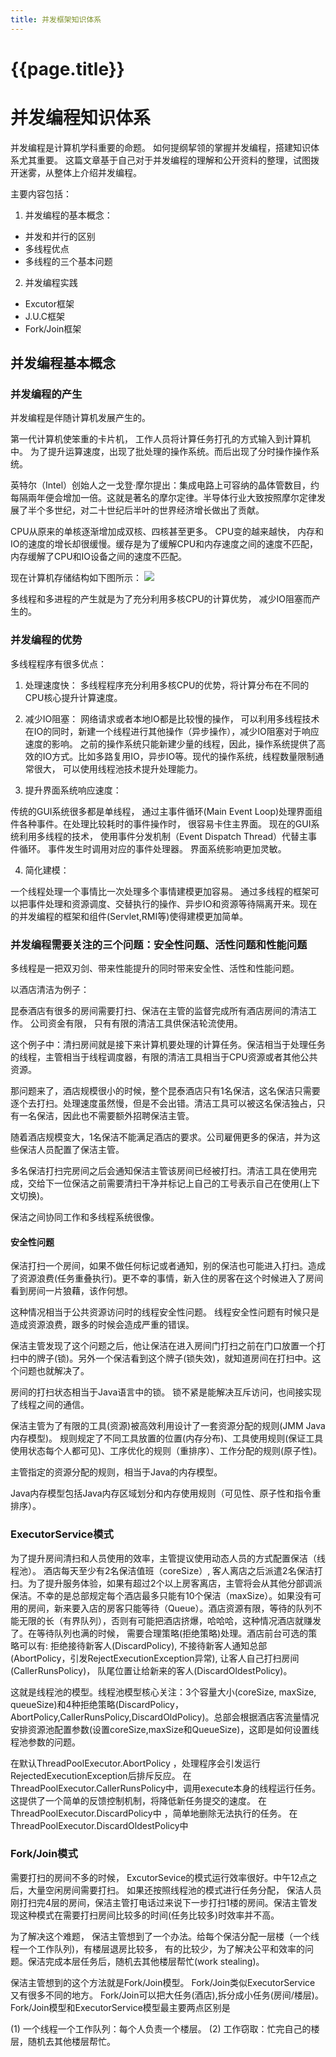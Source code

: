 ```yaml
---
title: 并发框架知识体系
---
```




# {{page.title}}

# 并发编程知识体系

并发编程是计算机学科重要的命题。 如何提纲挈领的掌握并发编程，搭建知识体系尤其重要。 这篇文章基于自己对于并发编程的理解和公开资料的整理，试图拨开迷雾，从整体上介绍并发编程。

主要内容包括：

1. 并发编程的基本概念：
- 并发和并行的区别
- 多线程优点
- 多线程的三个基本问题
2. 并发编程实践
- Excutor框架
- J.U.C框架
- Fork/Join框架

## 并发编程基本概念

### 并发编程的产生

并发编程是伴随计算机发展产生的。

第一代计算机使笨重的卡片机， 工作人员将计算任务打孔的方式输入到计算机中。
为了提升运算速度，出现了批处理的操作系统。而后出现了分时操作操作系统。

英特尔（Intel）创始人之一戈登·摩尔提出：集成电路上可容纳的晶体管数目，约每隔兩年便会增加一倍。这就是著名的摩尔定律。半导体行业大致按照摩尔定律发展了半个多世纪，对二十世纪后半叶的世界经济增长做出了贡献。

CPU从原来的单核逐渐增加成双核、四核甚至更多。 CPU变的越来越快， 内存和IO的速度的增长却很缓慢。缓存是为了缓解CPU和内存速度之间的速度不匹配， 内存缓解了CPU和IO设备之间的速度不匹配。

现在计算机存储结构如下图所示：
![](https://imgkr.cn-bj.ufileos.com/bdace000-1f3a-4fda-b69a-aac9fe3721a5.png)


多线程和多进程的产生就是为了充分利用多核CPU的计算优势， 减少IO阻塞而产生的。 

### 并发编程的优势

多线程程序有很多优点：
1. 处理速度快： 多线程程序充分利用多核CPU的优势，将计算分布在不同的CPU核心提升计算速度。

2. 减少IO阻塞： 网络请求或者本地IO都是比较慢的操作， 可以利用多线程技术在IO的同时，新建一个线程进行其他操作（异步操作），减少IO阻塞对于响应速度的影响。
之前的操作系统只能新建少量的线程，因此，操作系统提供了高效的IO方式。比如多路复用IO，异步IO等。现代的操作系统，线程数量限制通常很大， 可以使用线程池技术提升处理能力。 

3. 提升界面系统响应速度：

传统的GUI系统很多都是单线程， 通过主事件循环(Main Event Loop)处理界面组件各种事件。在处理比较耗时的事件操作时， 很容易卡住主界面。
现在的GUI系统利用多线程的技术， 使用事件分发机制（Event Dispatch Thread）代替主事件循环。 事件发生时调用对应的事件处理器。 界面系统影响更加灵敏。 

4. 简化建模：

一个线程处理一个事情比一次处理多个事情建模更加容易。 通过多线程的框架可以把事件处理和资源调度、交替执行的操作、异步IO和资源等待隔离开来。现在的并发编程的框架和组件(Servlet,RMI等)使得建模更加简单。 

### 并发编程需要关注的三个问题：安全性问题、活性问题和性能问题

多线程是一把双刃剑、带来性能提升的同时带来安全性、活性和性能问题。 


以酒店清洁为例子：

昆泰酒店有很多的房间需要打扫、保洁在主管的监督完成所有酒店房间的清洁工作。 
公司资金有限， 只有有限的清洁工具供保洁轮流使用。 

这个例子中：清扫房间就是接下来计算机要处理的计算任务。保洁相当于处理任务的线程，主管相当于线程调度器，有限的清洁工具相当于CPU资源或者其他公共资源。 


那问题来了，酒店规模很小的时候，整个昆泰酒店只有1名保洁，这名保洁只需要逐个去打扫。处理速度虽然慢，但是不会出错。清洁工具可以被这名保洁独占，只有一名保洁，因此也不需要额外招聘保洁主管。

随着酒店规模变大，1名保洁不能满足酒店的要求。公司雇佣更多的保洁，并为这些保洁人员配置了保洁主管。 

多名保洁打扫完房间之后会通知保洁主管该房间已经被打扫。清洁工具在使用完成，交给下一位保洁之前需要清扫干净并标记上自己的工号表示自己在使用(上下文切换)。

保洁之间协同工作和多线程系统很像。

#### 安全性问题

保洁打扫一个房间，如果不做任何标记或者通知，别的保洁也可能进入打扫。造成了资源浪费(任务重叠执行)。更不幸的事情，新入住的房客在这个时候进入了房间看到房间一片狼藉，该作何想。

这种情况相当于公共资源访问时的线程安全性问题。 线程安全性问题有时候只是造成资源浪费，跟多的时候会造成严重的错误。 

保洁主管发现了这个问题之后，他让保洁在进入房间门打扫之前在门口放置一个打扫中的牌子(锁)。另外一个保洁看到这个牌子(锁失效)，就知道房间在打扫中。这个问题也就解决了。 

房间的打扫状态相当于Java语言中的锁。 锁不紧是能解决互斥访问，也间接实现了线程之间的通信。 


保洁主管为了有限的工具(资源)被高效利用设计了一套资源分配的规则(JMM Java内存模型)。 规则规定了不同工具放置的位置(内存分布)、工具使用规则(保证工具使用状态每个人都可见)、工序优化的规则（重排序）、工作分配的规则(原子性)。

主管指定的资源分配的规则，相当于Java的内存模型。

Java内存模型包括Java内存区域划分和内存使用规则（可见性、原子性和指令重排序）。



### ExecutorService模式

为了提升房间清扫和人员使用的效率，主管提议使用动态人员的方式配置保洁（线程池）。 酒店每天至少有2名保洁值班（coreSize）, 客人离店之后派遣2名保洁打扫。为了提升服务体验，如果有超过2个以上房客离店，主管将会从其他分部调派保洁。不幸的是总部规定每个酒店最多只能有10个保洁（maxSize）。如果没有可用的房间，新来要入店的房客只能等待（Queue）。酒店资源有限，等待的队列不能无限的长（有界队列），否则有可能把酒店挤爆，哈哈哈，这种情况酒店就赚发了。在等待队列也满的时候， 需要合理策略(拒绝策略)处理。酒店前台可选的策略可以有:
拒绝接待新客人(DiscardPolicy), 不接待新客人通知总部(AbortPolicy，引发RejectExecutionException异常), 让客人自己打扫房间(CallerRunsPolicy)， 队尾位置让给新来的客人(DiscardOldestPolicy)。

这就是线程池的模型。线程池模型核心关注：3个容量大小(coreSize, maxSize, queueSize)和4种拒绝策略(DiscardPolicy，AbortPolicy,CallerRunsPolicy,DiscardOldPolicy)。总部会根据酒店客流量情况安排资源池配置参数(设置coreSize,maxSize和QueueSize)，这即是如何设置线程池参数的问题。 

在默认ThreadPoolExecutor.AbortPolicy ，处理程序会引发运行RejectedExecutionException后排斥反应。
在ThreadPoolExecutor.CallerRunsPolicy中，调用execute本身的线程运行任务。 这提供了一个简单的反馈控制机制，将降低新任务提交的速度。
在ThreadPoolExecutor.DiscardPolicy中 ，简单地删除无法执行的任务。
在ThreadPoolExecutor.DiscardOldestPolicy中 

### Fork/Join模式

需要打扫的房间不多的时候， ExcutorSevice的模式运行效率很好。中午12点之后，大量空闲房间需要打扫。 如果还按照线程池的模式进行任务分配， 保洁人员刚打扫完4层的房间，保洁主管打电话过来说下一步打扫1楼的房间。保洁主管发现这种模式在需要打扫房间比较多的时间(任务比较多)时效率并不高。 

为了解决这个难题， 保洁主管想到了一个办法。给每个保洁分配一层楼（一个线程一个工作队列)，有楼层退房比较多， 有的比较少，为了解决公平和效率的问题。保洁完成本层任务后，随机去其他楼层帮忙(work stealing)。 

保洁主管想到的这个方法就是Fork/Join模型。 Fork/Join类似ExecutorService
又有很多不同的地方。 Fork/Join可以把大任务(酒店),拆分成小任务(房间/楼层)。
Fork/Join模型和ExecutorService模型最主要两点区别是

(1) 一个线程一个工作队列：每个人负责一个楼层。 
(2) 工作窃取：忙完自己的楼层，随机去其他楼层帮忙。
